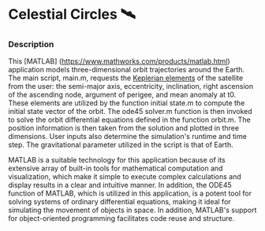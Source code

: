 # Celestial Circles :artificial_satellite:

### Description
This [MATLAB] (https://www.mathworks.com/products/matlab.html) application models three-dimensional orbit trajectories around the Earth. The main script, main.m, requests the [Keplerian elements](https://en.wikipedia.org/wiki/Orbital_elements) of the satellite from the user: the semi-major axis, eccentricity, inclination, right ascension of the ascending node, argument of perigee, and mean anomaly at t0. These elements are utilized by the function initial state.m to compute the initial state vector of the orbit. The ode45 solver.m function is then invoked to solve the orbit differential equations defined in the function orbit.m. The position information is then taken from the solution and plotted in three dimensions. User inputs also determine the simulation's runtime and time step. The gravitational parameter utilized in the script is that of Earth.

MATLAB is a suitable technology for this application because of its extensive array of built-in tools for mathematical computation and visualization, which make it simple to execute complex calculations and display results in a clear and intuitive manner. In addition, the ODE45 function of MATLAB, which is utilized in this application, is a potent tool for solving systems of ordinary differential equations, making it ideal for simulating the movement of objects in space. In addition, MATLAB's support for object-oriented programming facilitates code reuse and structure.
